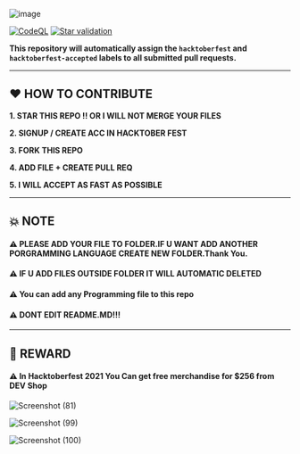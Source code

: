 ![image](https://user-images.githubusercontent.com/56723300/135698966-dc5c7d59-e8cf-4ffc-b0bf-a82009ad2187.png)

[![CodeQL](https://github.com/Rjndrkha/Hacktober-Fest-2021/actions/workflows/codeql-analysis.yml/badge.svg)](https://github.com/Rjndrkha/Hacktober-Fest-2021/actions/workflows/codeql-analysis.yml)
[![Star validation](https://github.com/Rjndrkha/Hacktober-Fest-2021/actions/workflows/StarCheck.yml/badge.svg)](https://github.com/Rjndrkha/Hacktober-Fest-2021/actions/workflows/StarCheck.yml)

**This repository will automatically assign the `hacktoberfest` and `hacktoberfest-accepted` labels to all submitted pull requests.**

---

## ❤ HOW TO CONTRIBUTE

**1. STAR THIS REPO !! OR I WILL NOT MERGE YOUR FILES**

**2. SIGNUP / CREATE ACC IN HACKTOBER FEST**

**3. FORK THIS REPO** 

**4. ADD FILE + CREATE PULL REQ** 

**5. I WILL ACCEPT AS FAST AS POSSIBLE**

--- 

## 💥 NOTE

#### ⚠ PLEASE ADD YOUR FILE TO FOLDER.IF U WANT ADD ANOTHER PORGRAMMING LANGUAGE CREATE NEW FOLDER.Thank You.
#### ⚠ IF U ADD FILES OUTSIDE FOLDER IT WILL AUTOMATIC DELETED
#### ⚠ You can add any Programming file to this repo
#### ⚠ DONT EDIT README.MD!!!

---

## 🔰 REWARD
#### ⚠ In Hacktoberfest 2021 You Can get free merchandise for $256 from DEV Shop

![Screenshot (81)](https://user-images.githubusercontent.com/75615789/137628333-673fed7c-9570-49b9-a49b-f7a99af70901.png)

![Screenshot (99)](https://user-images.githubusercontent.com/75615789/137628407-5807fca1-9fc3-4baf-9126-97ddccae9a28.png)

![Screenshot (100)](https://user-images.githubusercontent.com/75615789/137628448-bf26d656-a0e8-49b6-a84b-386a5008d1be.png)

